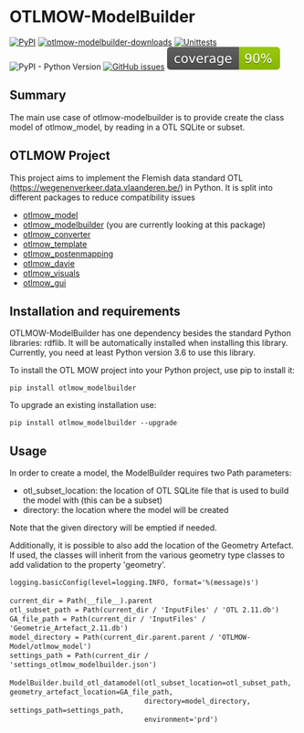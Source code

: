 # OTLMOW-ModelBuilder
[![PyPI](https://img.shields.io/pypi/v/otlmow-modelbuilder?label=latest%20release)](https://pypi.org/project/otlmow-modelbuilder/)
[![otlmow-modelbuilder-downloads](https://img.shields.io/pypi/dm/otlmow-modelbuilder)](https://pypi.org/project/otlmow-modelbuilder/)
[![Unittests](https://github.com/davidvlaminck/OTLMOW-ModelBuilder/actions/workflows/unittest.yml/badge.svg)](https://github.com/davidvlaminck/OTLMOW-ModelBuilder/actions/workflows/unittest.yml)
![PyPI - Python Version](https://img.shields.io/pypi/pyversions/otlmow-modelbuilder)
[![GitHub issues](https://img.shields.io/github/issues/davidvlaminck/OTLMOW-ModelBuilder)](https://github.com/davidvlaminck/OTLMOW-ModelBuilder/issues)
[![coverage](https://github.com/davidvlaminck/OTLMOW-ModelBuilder/blob/master/UnitTests/coverage.svg)](https://htmlpreview.github.io/?https://github.com/davidvlaminck/OTLMOW-ModelBuilder/blob/master/UnitTests/htmlcov/index.html)

## Summary
The main use case of otlmow-modelbuilder is to provide create the class model of otlmow_model, by reading in a OTL SQLite or subset.

## OTLMOW Project 
This project aims to implement the Flemish data standard OTL (https://wegenenverkeer.data.vlaanderen.be/) in Python.
It is split into different packages to reduce compatibility issues
- [otlmow_model](https://github.com/davidvlaminck/OTLMOW-Model)
- [otlmow_modelbuilder](https://github.com/davidvlaminck/OTLMOW-ModelBuilder) (you are currently looking at this package)
- [otlmow_converter](https://github.com/davidvlaminck/OTLMOW-Converter)
- [otlmow_template](https://github.com/davidvlaminck/OTLMOW-Template)
- [otlmow_postenmapping](https://github.com/davidvlaminck/OTLMOW-PostenMapping)
- [otlmow_davie](https://github.com/davidvlaminck/OTLMOW-DAVIE)
- [otlmow_visuals](https://github.com/davidvlaminck/OTLMOW-Visuals)
- [otlmow_gui](https://github.com/davidvlaminck/OTLMOW-GUI)


## Installation and requirements
OTLMOW-ModelBuilder has one dependency besides the standard Python libraries: rdflib. It will be automatically installed when installing this library. 
Currently, you need at least Python version 3.6 to use this library.

To install the OTL MOW project into your Python project, use pip to install it:
``` 
pip install otlmow_modelbuilder
```
To upgrade an existing installation use:
``` 
pip install otlmow_modelbuilder --upgrade
```

## Usage
In order to create a model, the ModelBuilder requires two Path parameters: 
- otl_subset_location: the location of OTL SQLite file that is used to build the model with (this can be a subset)
- directory: the location where the model will be created

Note that the given directory will be emptied if needed. 

Additionally, it is possible to also add the location of the Geometry Artefact. If used, the classes will inherit from the various geometry type classes to add validation to the property 'geometry'.
```
logging.basicConfig(level=logging.INFO, format='%(message)s')

current_dir = Path(__file__).parent
otl_subset_path = Path(current_dir / 'InputFiles' / 'OTL 2.11.db')
GA_file_path = Path(current_dir / 'InputFiles' / 'Geometrie_Artefact_2.11.db')
model_directory = Path(current_dir.parent.parent / 'OTLMOW-Model/otlmow_model')
settings_path = Path(current_dir / 'settings_otlmow_modelbuilder.json')

ModelBuilder.build_otl_datamodel(otl_subset_location=otl_subset_path, geometry_artefact_location=GA_file_path,
                                 directory=model_directory, settings_path=settings_path,
                                 environment='prd')
```
